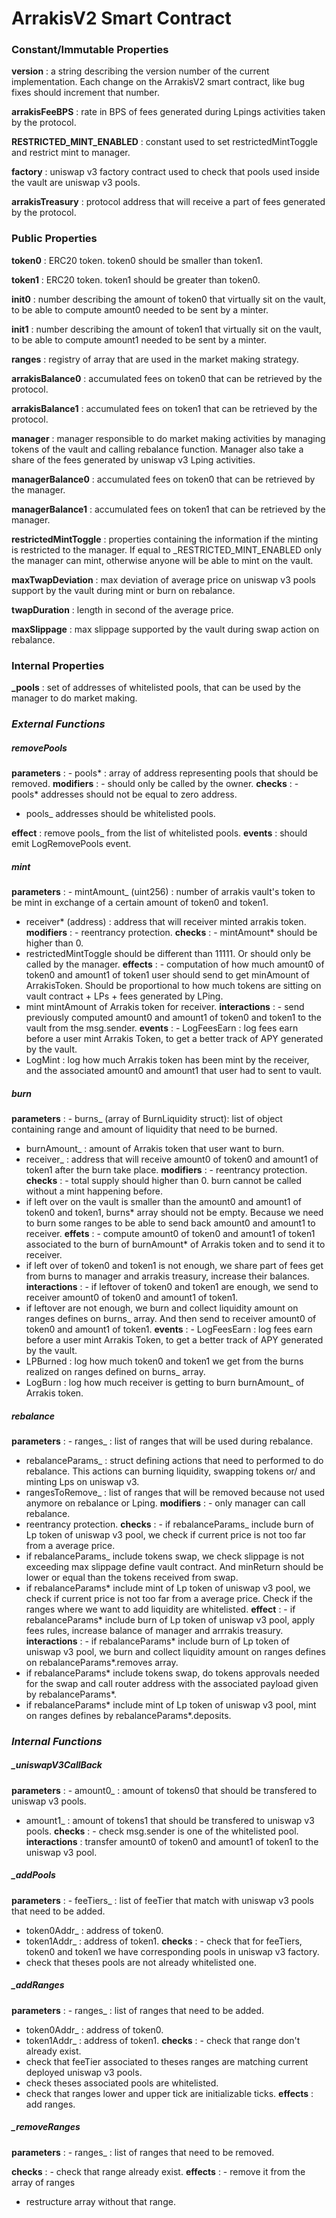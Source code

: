 # ArrakisV2 Smart Contract

### **Constant/Immutable Properties**

**version** : a string describing the version number of the current implementation. Each change on the ArrakisV2 smart contract, like bug fixes should increment that number.

**arrakisFeeBPS** : rate in BPS of fees generated during Lpings activities taken by the protocol.

**RESTRICTED_MINT_ENABLED** : constant used to set restrictedMintToggle and restrict mint to manager.

**factory** : uniswap v3 factory contract used to check that pools used inside the vault are uniswap v3 pools.

**arrakisTreasury** : protocol address that will receive a part of fees generated by the protocol.

### **Public Properties**

**token0** : ERC20 token. token0 should be smaller than token1.

**token1** : ERC20 token. token1 should be greater than token0.

**init0** : number describing the amount of token0 that virtually sit on the vault, to be able to compute amount0 needed to be sent by a minter.

**init1** : number describing the amount of token1 that virtually sit on the vault, to be able to compute amount1 needed to be sent by a minter.

**ranges** : registry of array that are used in the market making strategy.

**arrakisBalance0** : accumulated fees on token0 that can be retrieved by the protocol.

**arrakisBalance1** : accumulated fees on token1 that can be retrieved by the protocol.

**manager** : manager responsible to do market making activities by managing tokens of the vault and calling rebalance function. Manager also take a share of the fees generated by uniswap v3 Lping activities.

**managerBalance0** : accumulated fees on token0 that can be retrieved by the manager.

**managerBalance1** : accumulated fees on token1 that can be retrieved by the manager.

**restrictedMintToggle** : properties containing the information if the minting is restricted to the manager. If equal to \_RESTRICTED_MINT_ENABLED only the manager can mint, otherwise anyone will be able to mint on the vault.

**maxTwapDeviation** : max deviation of average price on uniswap v3 pools support by the vault during mint or burn on rebalance.

**twapDuration** : length in second of the average price.

**maxSlippage** : max slippage supported by the vault during swap action on rebalance.

### **Internal Properties**

**\_pools** : set of addresses of whitelisted pools, that can be used by the manager to do market making.

### _External Functions_

##### removePools

**parameters** : - pools* : array of address representing pools that should be removed.
**modifiers** : - should only be called by the owner.
**checks** : - pools* addresses should not be equal to zero address.

- pools\_ addresses should be whitelisted pools.

**effect** : remove pools\_ from the list of whitelisted pools.
**events** : should emit LogRemovePools event.

##### mint

**parameters** : - mintAmount\_ (uint256) : number of arrakis vault's token to be mint in exchange of a certain amount of token0 and token1.

- receiver* (address) : address that will receiver minted arrakis token.
  **modifiers** : - reentrancy protection.
  **checks** : - mintAmount* should be higher than 0.
- restrictedMintToggle should be different than 11111. Or should only be called by the manager.
  **effects** : - computation of how much amount0 of token0 and amount1 of token1 user should send to get minAmount of ArrakisToken. Should be proportional to how much tokens are sitting on vault contract + LPs + fees generated by LPing.
- mint mintAmount of Arrakis token for receiver.
  **interactions** : - send previously computed amount0 and amount1 of token0 and token1 to the vault from the msg.sender.
  **events** : - LogFeesEarn : log fees earn before a user mint Arrakis Token, to get a better track of APY generated by the vault.
- LogMint : log how much Arrakis token has been mint by the receiver, and the associated amount0 and amount1 that user had to sent to vault.

##### burn

**parameters** : - burns\_ (array of BurnLiquidity struct): list of object containing range and amount of liquidity that need to be burned.

- burnAmount\_ : amount of Arrakis token that user want to burn.
- receiver\_ : address that will receive amount0 of token0 and amount1 of token1 after the burn take place.
  **modifiers** : - reentrancy protection.
  **checks** : - total supply should higher than 0. burn cannot be called without a mint happening before.
- if left over on the vault is smaller than the amount0 and amount1 of token0 and token1, burns* array should not be empty. Because we need to burn some ranges to be able to send back amount0 and amount1 to receiver.
  **effets** : - compute amount0 of token0 and amount1 of token1 associated to the burn of burnAmount* of Arrakis token and to send it to receiver.
- if left over of token0 and token1 is not enough, we share part of fees get from burns to manager and arrakis treasury, increase their balances.
  **interactions** : - if leftover of token0 and token1 are enough, we send to receiver amount0 of token0 and amount1 of token1.
- if leftover are not enough, we burn and collect liquidity amount on ranges defines on burns\_ array. And then send to receiver amount0 of token0 and amount1 of token1.
  **events** : - LogFeesEarn : log fees earn before a user mint Arrakis Token, to get a better track of APY generated by the vault.
- LPBurned : log how much token0 and token1 we get from the burns realized on ranges defined on burns\_ array.
- LogBurn : log how much receiver is getting to burn burnAmount\_ of Arrakis token.

##### rebalance

**parameters** : - ranges\_ : list of ranges that will be used during rebalance.

- rebalanceParams\_ : struct defining actions that need to performed to do rebalance. This actions can burning liquidity, swapping tokens or/ and minting Lps on uniswap v3.
- rangesToRemove\_ : list of ranges that will be removed because not used anymore on rebalance or Lping.
  **modifiers** : - only manager can call rebalance.
- reentrancy protection.
  **checks** : - if rebalanceParams\_ include burn of Lp token of uniswap v3 pool, we check if current price is not too far from a average price.
- if rebalanceParams\_ include tokens swap, we check slippage is not exceeding max slippage define vault contract. And minReturn should be lower or equal than the tokens received from swap.
- if rebalanceParams* include mint of Lp token of uniswap v3 pool, we check if current price is not too far from a average price. Check if the ranges where we want to add liquidity are whitelisted.
  **effect** : - if rebalanceParams* include burn of Lp token of uniswap v3 pool, apply fees rules, increase balance of manager and arrrakis treasury.
  **interactions** : - if rebalanceParams* include burn of Lp token of uniswap v3 pool, we burn and collect liquidity amount on ranges defines on rebalanceParams*.removes array.
- if rebalanceParams* include tokens swap, do tokens approvals needed for the swap and call router address with the associated payload given by rebalanceParams*.
- if rebalanceParams* include mint of Lp token of uniswap v3 pool, mint on ranges defines by rebalanceParams*.deposits.

### _Internal Functions_

##### \_uniswapV3CallBack

**parameters** : - amount0\_ : amount of tokens0 that should be transfered to uniswap v3 pools.

- amount1\_ : amount of tokens1 that should be transfered to uniswap v3 pools.
  **checks** : - check msg.sender is one of the whitelisted pool.
  **interactions** : transfer amount0 of token0 and amount1 of token1 to the uniswap v3 pool.

##### \_addPools

**parameters** : - feeTiers\_ : list of feeTier that match with uniswap v3 pools that need to be added.

- token0Addr\_ : address of token0.
- token1Addr\_ : address of token1.
  **checks** : - check that for feeTiers, token0 and token1 we have corresponding pools in uniswap v3 factory.
- check that theses pools are not already whitelisted one.

##### \_addRanges

**parameters** : - ranges\_ : list of ranges that need to be added.

- token0Addr\_ : address of token0.
- token1Addr\_ : address of token1.
  **checks** : - check that range don't already exist.
- check that feeTier associated to theses ranges are matching current deployed uniswap v3 pools.
- check theses associated pools are whitelisted.
- check that ranges lower and upper tick are initializable ticks.
  **effects** : add ranges.

##### \_removeRanges

**parameters** : - ranges\_ : list of ranges that need to be removed.

**checks** : - check that range already exist.
**effects** : - remove it from the array of ranges

- restructure array without that range.
